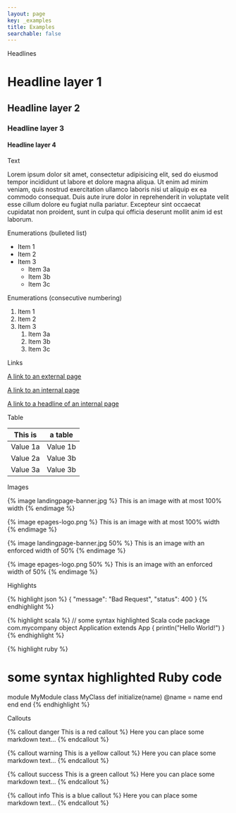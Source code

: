 ```yaml
---
layout: page
key: _examples
title: Examples
searchable: false
---
```


Headlines


# Headline layer 1

## Headline layer 2

### Headline layer 3

#### Headline layer 4


Text


Lorem ipsum dolor sit amet, consectetur adipisicing elit, sed do eiusmod
tempor incididunt ut labore et dolore magna aliqua. Ut enim ad minim veniam,
quis nostrud exercitation ullamco laboris nisi ut aliquip ex ea commodo
consequat. Duis aute irure dolor in reprehenderit in voluptate velit esse
cillum dolore eu fugiat nulla pariatur. Excepteur sint occaecat cupidatat non
proident, sunt in culpa qui officia deserunt mollit anim id est laborum.


Enumerations (bulleted list)


* Item 1
* Item 2
* Item 3
    * Item 3a
    * Item 3b
    * Item 3c


Enumerations (consecutive numbering)


1. Item 1
2. Item 2
3. Item 3
    1. Item 3a
    2. Item 3b
    3. Item 3c


Links


[A link to an external page](http://jekyllrb.com/)

[A link to an internal page](page:apps-using-the-api)

[A link to a headline of an internal page](page:apps-develop-app#sign-up-for-free)


Table


| This is       | a table       |
|---------------|---------------|
| Value 1a      | Value 1b      |
| Value 2a      | Value 3b      |
| Value 3a      | Value 3b      |


Images


{% image landingpage-banner.jpg %}
This is an image with at most 100% width
{% endimage %}

{% image epages-logo.png %}
This is an image with at most 100% width
{% endimage %}

{% image landingpage-banner.jpg 50% %}
This is an image with an enforced width of 50%
{% endimage %}

{% image epages-logo.png 50% %}
This is an image with an enforced width of 50%
{% endimage %}


Highlights


{% highlight json %}
{
  "message": "Bad Request",
  "status": 400
}
{% endhighlight %}

{% highlight scala %}
// some syntax highlighted Scala code
package com.mycompany
object Application extends App {
  println("Hello World!")
}
{% endhighlight %}

{% highlight ruby %}
# some syntax highlighted Ruby code
module MyModule
  class MyClass
    def initialize(name)
      @name = name
    end
  end
end
{% endhighlight %}


Callouts


{% callout danger This is a red callout %}
Here you can place some markdown text...
{% endcallout %}

{% callout warning This is a yellow callout %}
Here you can place some markdown text...
{% endcallout %}

{% callout success This is a green callout %}
Here you can place some markdown text...
{% endcallout %}

{% callout info This is a blue callout %}
Here you can place some markdown text...
{% endcallout %}
